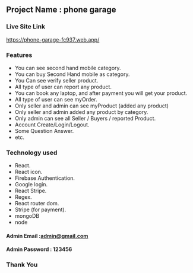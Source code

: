 ## Project Name : phone garage 

### Live Site Link

https://phone-garage-fc937.web.app/

### Features

- You can see second hand mobile category.
- You can buy Second Hand mobile as category.
- You Can see verify seller product.
- All type of user can report any product.
- You can book any laptop, and after payment you will get your product.
- All type of user can see myOrder.
- Only seller and admin can see myProduct (added any product)
- Only seller and admin added any product by category.
- Only admin can see all Seller / Buyers / reported Product.
- Account Create/Login/Logout.
- Some Question Answer.
- etc.

### Technology used

- React.
- React icon.
- Firebase Authentication.
- Google login.
- React Stripe.
- Regex.
- React router dom.
- Stripe (for payment).
- mongoDB
- node

#### Admin Email :admin@gmail.com

#### Admin Password : 123456

### Thank You
